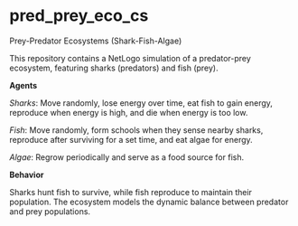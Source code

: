 # pred_prey_eco_cs
Prey-Predator Ecosystems (Shark-Fish-Algae)

This repository contains a NetLogo simulation of a predator-prey ecosystem, featuring sharks (predators) and fish (prey).

**Agents**

_Sharks_: Move randomly, lose energy over time, eat fish to gain energy, reproduce when energy is high, and die when energy is too low.

_Fish_: Move randomly, form schools when they sense nearby sharks, reproduce after surviving for a set time, and eat algae for energy.

_Algae_: Regrow periodically and serve as a food source for fish.


**Behavior**

Sharks hunt fish to survive, while fish reproduce to maintain their population. The ecosystem models the dynamic balance between predator and prey populations.
